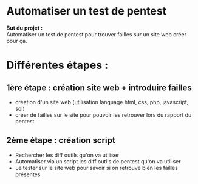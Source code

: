 # Automatiser un test de pentest

**But du projet :**\
Automatiser un test de pentest pour trouver failles sur un site web créer pour ça.

Différentes étapes :
===============

## 1ère étape : création site web + introduire failles
- création d'un site web (utilisation language html, css, php, javascript, sql)
- créer de failles sur le site pour pouvoir les retrouver lors du rapport du pentest


## 2ème étape : création script
- Rechercher les diff outils qu'on va utiliser
- Automatiser via un script les diff outils de pentest qu'on va utiliser
- Le tester sur le site web pour savoir si on retrouve bien les failles présentes